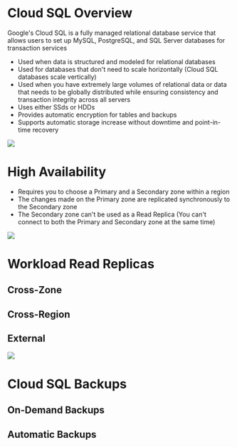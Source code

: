 # Cloud SQL Overview

Google's Cloud SQL is a fully managed relational database service that allows users to set up MySQL, PostgreSQL, and SQL Server databases for transaction services

* Used when data is structured and modeled for relational databases
* Used for databases that don't need to scale horizontally (Cloud SQL databases scale vertically)
* Used when you have extremely large volumes of relational data or data that needs to be globally distributed while ensuring consistency and transaction integrity across all servers
* Uses either SSds or HDDs
* Provides automatic encryption for tables and backups
* Supports automatic storage increase without downtime and point-in-time recovery

![](https://github.com/JonmarCorpuz/SecondBrain/blob/main/Assets/Whitespace.png)

# High Availability

* Requires you to choose a Primary and a Secondary zone within a region
* The changes made on the Primary zone are replicated synchronously to the Secondary zone
* The Secondary zone can't be used as a Read Replica (You can't connect to both the Primary and Secondary zone at the same time)

![](https://github.com/JonmarCorpuz/SecondBrain/blob/main/Assets/Whitespace.png)

# Workload Read Replicas

## Cross-Zone

## Cross-Region

## External

![](https://github.com/JonmarCorpuz/SecondBrain/blob/main/Assets/Whitespace.png)

# Cloud SQL Backups

## On-Demand Backups

## Automatic Backups
